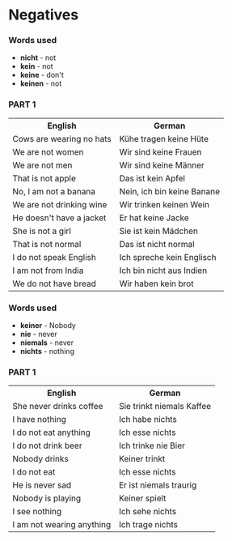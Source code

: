 # Negatives

### Words used
+ **nicht** - not
+ **kein** - not
+ **keine** - don't
+ **keinen** - not

### PART 1

<table>
    <tr>
        <th>English</th>
        <th>German</th>
    </tr>
    <tr>
        <td>Cows are wearing no hats</td>
        <td>Kühe tragen keine Hüte</td>
    </tr>
    <tr>
        <td>We are not women</td>
        <td>Wir sind keine Frauen</td>
    </tr>
    <tr>
        <td>We are not men</td>
        <td>Wir sind keine Männer</td>
    </tr>
    <tr>
        <td>That is not apple</td>
        <td>Das ist kein Apfel</td>
    </tr>
    <tr>
        <td>No, I am not a banana</td>
        <td>Nein, ich bin keine Banane</td>
    </tr>
    <tr>
        <td>We are not drinking wine</td>
        <td>Wir trinken keinen Wein</td>
    </tr>
    <tr>
        <td>He doesn't have a jacket</td>
        <td>Er hat keine Jacke</td>
    </tr>
    <tr>
    	<td>She is not a girl</td>
    	<td>Sie ist kein Mädchen</td>
    </tr>
    <tr>
    	<td>That is not normal</td>
    	<td>Das ist nicht normal</td>
    </tr>
    <tr>
    	<td>I do not speak English</td>
    	<td>Ich spreche kein Englisch</td>
    </tr>
    <tr>
    	<td>I am not from India</td>
    	<td>Ich bin nicht aus Indien</td>
    </tr>
    <tr>
    	<td>We do not have bread</td>
    	<td>Wir haben kein brot</td>
    </tr>
</table>

### Words used
+ **keiner** - Nobody
+ **nie** - never
+ **niemals** - never
+ **nichts** - nothing

### PART 1

<table>
    <tr>
        <th>English</th>
        <th>German</th>
    </tr>
    <tr>
        <td>She never drinks coffee</td>
        <td>Sie trinkt niemals Kaffee</td>
    </tr>
    <tr>
        <td>I have nothing</td>
        <td>Ich habe nichts</td>
    </tr>
    <tr>
        <td>I do not eat anything</td>
        <td>Ich esse nichts</td>
    </tr>
    <tr>
        <td>I do not drink beer</td>
        <td>Ich trinke nie Bier</td>
    </tr>
    <tr>
        <td>Nobody drinks</td>
        <td>Keiner trinkt</td>
    </tr>
    <tr>
        <td>I do not eat</td>
        <td>Ich esse nichts</td>
    </tr>
    <tr>
        <td>He is never sad</td>
        <td>Er ist niemals traurig</td>
    </tr>
    <tr>
        <td>Nobody is playing</td>
        <td>Keiner spielt</td>
    </tr>
    <tr>
        <td>I see nothing</td>
        <td>Ich sehe nichts</td>
    </tr>
    <tr>
        <td>I am not wearing anything</td>
        <td>Ich trage nichts</td>
    </tr>
</table>
